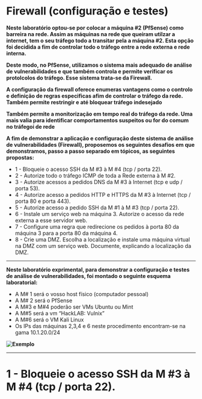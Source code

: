# Firewall (configuração e testes)

**Neste laboratório optou-se por colocar a máquina #2 (PfSense) como barreira na rede. Assim as máquinas na rede que queiram utilzar a internet, tem o seu tráfego todo a transitar pela a máquina #2. Esta opção foi decidida a fim de controlar todo o tráfego entre a rede externa e rede interna.**

**Deste modo, no PfSense, utilizamos o sistema mais adequado de análise de vulnerabilidades e que também controla e permite verificar os protolcolos do tráfego. Esse sistema trata-se da Firewall.**

**A configuração da firewall oferece enumeras vantagens como o controlo e definição de regras especificas afim de controlar o tráfego da rede. Também permite restringir e até bloquear tráfego indesejado**

**Também permite a monitorização em tempo real do tráfego da rede. Uma mais valia para identificar comportamentos suspeitos ou for do comum no tráfegoi de rede**

**A fim de demonstrar a aplicação e configuração deste sistema de análise de vulnerabilidades (Firewall), proposemos os seguintes desafios em que demonstramos, passo a passo separado em tópicos, as seguintes propostas:**

* 1 - Bloqueie o acesso SSH da M #3 à M #4 (tcp / porta 22). 
* 2 - Autorize todo o tráfego ICMP de toda a Rede externa à M #2. 
* 3 - Autorize acessos a pedidos DNS da M #3 à Internet (tcp e udp / porta 53).
* 4 - Autorize acesso a pedidos HTTP e HTTPS da M #3 à Internet (tcp / porta 80 e porta 443). 
* 5 - Autorize acesso a pedido SSH da M #1 à M #3 (tcp / porta 22).
* 6 - Instale um serviço web na máquina 3. Autorize o acesso da rede externa a esse servidor web.
* 7 - Configure uma regra que redirecione os pedidos à porta 80 da máquina 3 para a porta 80 da máquina 4. 
* 8 - Crie uma DMZ. Escolha a localização e instale uma máquina virtual na DMZ com um serviço web. Documente, explicando a localização da DMZ.

*** 

**Neste laboratório exprimental, para demonstrar a configuração e testes de análise de vulnerabilidades, foi montado o seguinte esquema laboratorial:**

* A M# 1 será o vosso host físico (computador pessoal)
* A M# 2 será o PfSense
* A M#3 e M#4 poderão ser VMs Ubuntu ou Mint
* A M#5 será a vm “HackLAB: Vulnix”
* A M#6 será o VM Kali Linux
* Os IPs das máquinas 2,3,4 e 6 neste procedimento encontram-se na gama 10.1.20.0/24 


**![Exemplo](https://github.com/Estevan1998/Sistemas-de-analise-de-vulnerabilidades/blob/main/images/Captura%20de%20ecr%C3%A3%202024-08-11%20202244.png)**

***

# 1 - Bloqueie o acesso SSH da M #3 à M #4 (tcp / porta 22). 




